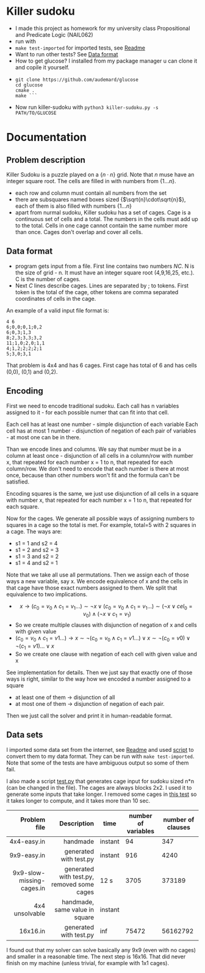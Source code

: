 # Killer sudoku
- I made this project as homework for my university class Propositional and Predicate Logic (NAIL062) 
- run with 
- ```make test-imported``` for imported tests, see [Readme](instances/data-imported/Readme.md)
- Want to run other tests? See [Data format](#data-format)
- How to get glucose? I installed from my package manager u can clone it and copile it yourself.
- ```
  git clone https://github.com/audemard/glucose
  cd glucose
  cmake .
  make ```
- Now run killer-sudoku with ```python3 killer-sudoku.py -s PATH/TO/GLUCOSE```

# Documentation
## Problem description
Killer Sudoku is a puzzle played on a {$n\cdot n$} grid. Note that $n$ muse have an integer square root. 
The cells are filled in with numbers from {$1\dots n$}.
- each row and column must contain all numbers from the set
- there are subsquares named boxes sized {$\sqrt{n}\cdot\sqrt{n}$}, each of them is also filled with numbers {$1\dots n$}
- apart from nurmal sudoku, Killer sudoku has a set of cages. Cage is a continuous set of cells and a total. The numbers in the cells
must add up to the total. Cells in one cage cannot contain the same number more than once. Cages don't overlap and cover all cells.

## Data format
- program gets input from a file. First line contains two numbers $N C$. N is the size of grid - n. It must have an integer square root 
(4,9,16,25, etc.). C is the number of cages.
- Next $C$ lines describe cages. Lines are separated by ; to tokens. First token is the total of the cage, other tokens are comma separated
 coordinates of cells in the cage.

An example of a valid input file format is:
```
4 6
6;0,0;0,1;0,2
6;0,3;1,3
8;2,3;3,3;3,2
11;1,0;2,0;1,1
4;1,2;2;2;2;1
5;3,0;3,1
```
That problem is 4x4 and has 6 cages. First cage has total of 6 and has cells (0,0), (0,1) and (0,2).

## Encoding
First we need to encode traditional sudoku. Each call has n variables assigned to it - for each possible numer that 
can fit into that cell. 

Each cell has at least one number - simple disjunction of each variable
Each cell has at most 1 number - disjunction of negation of each pair of variables - at most one can be in there.

Than we encode lines and columns. We say that number must be in a column at least once - disjunction of all cells 
in a column/row with number x, that repeated for each number x = 1 to n, that repeated for each column/row.
We don't need to encode that each number is there at most once, because than other numbers won't fit and the formula 
can't be satisfied.

Encoding squares is the same, we just use disjunction of all cells in a square with number x, that repeated for each
number x = 1 to n, that repeated for each square.

Now for the cages. We generate all possible ways of assigning numbers to squares in a cage so the total is met.
For example, total=5 with 2 squares in a cage. The ways are:
- s1 = 1 and s2 = 4
- s1 = 2 and s2 = 3
- s1 = 3 and s2 = 2
- s1 = 4 and s2 = 1

Note that we take all use all permutations. Then we assign each of those ways a new variable, say x. We encode
equivalence of x and the cells in that cage have those exact numbers assigned to them. We split that equivalence to
two implications.

- $$x\rightarrow (c_0=v_0 \land c_1=v_1 ...) \sim\neg x \vee (c_0 =v_0 \land c_1=v_1...) \sim (\neg x\vee cel_0=v_0) \land (\neg x \vee  c_1=v_1)$$
- So we create multiple clauses with disjunction of negation of x and cells with given value
- $(c_0=v_0 \land c_1=v1 ...) \rightarrow x \sim \neg (c_0=v_0 \land c_1=v1 ...) \lor x \sim \neg(c_0=v0) \lor \neg(c_1=v1) ... \lor x$
- So we create one clause with negation of each cell with given value and x

See implementation for details. Then we just say that exactly one of those ways is right, similar to the way how we 
encoded a number assigned to a square
- at least one of them -> disjunction of all
- at most one of them -> disjunction of negation of each pair.

Then we just call the solver and print it in human-readable format.

## Data sets
I imported some data set from the internet, see [Readme](instances/data-imported/Readme.md) and used [script](convert.py)
to convert them to my data format. They can be run with ``make test-imported``. Note that some of the tests are have 
ambiguous output so some of them fail.

I also made a script [test.py](test.py) that generates cage input for sudoku sized n*n (can be changed in the file). The cages
are always blocks 2x2. I used it to generate some inputs that take longer. I removed some cages in [this test](instances/own-tests/9x9-slow-missing-cages.in)
so it takes longer to compute, and it takes more than 10 sec.

|              Problem file |                                 Description | time    | number of variables | number of clauses |
|--------------------------:|--------------------------------------------:|---------|---------------------|-------------------|
| 4x4-easy.in               | handmade                                    | instant | 94                  | 347               |
| 9x9-easy.in               | generated with test.py                      | instant | 916                 | 4240              |
| 9x9-slow-missing-cages.in | generated with test.py,  removed some cages | 12 s    | 3705                | 373189            |
| 4x4 unsolvable            | handmade, same value in square              | instant |                     |                   |
| 16x16.in                  | generated with test.py                      | inf     | 75472               | 56162792          |

I found out that my solver can solve basically any 9x9 (even with no cages) and smaller in a reasonable time. 
The next step is 16x16. That did never finish on  my machine (unless trivial, for example with 1x1 cages).

